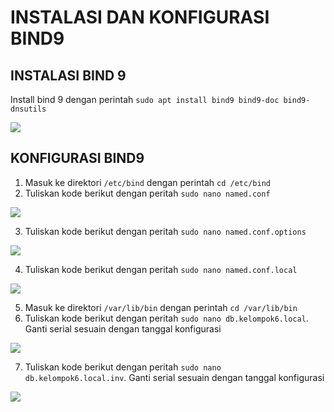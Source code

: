 # INSTALASI DAN KONFIGURASI BIND9

## INSTALASI BIND 9
Install bind 9 dengan perintah `sudo apt install bind9 bind9-doc bind9-dnsutils`

![](../../assets/minggu-4-dan-5/1.png)

## KONFIGURASI BIND9
1. Masuk ke direktori `/etc/bind` dengan perintah `cd /etc/bind`
2. Tuliskan kode berikut dengan peritah `sudo nano named.conf`

![](../../assets/minggu-4-dan-5/2.png)

3. Tuliskan kode berikut dengan peritah `sudo nano named.conf.options`

![](../../assets/minggu-4-dan-5/3.png)

4. Tuliskan kode berikut dengan peritah `sudo nano named.conf.local`

![](../../assets/minggu-4-dan-5/4.png)

5. Masuk ke direktori `/var/lib/bin` dengan perintah `cd /var/lib/bin`
6. Tuliskan kode berikut dengan peritah `sudo nano db.kelompok6.local`. Ganti serial sesuain dengan tanggal konfigurasi

![](../../assets/minggu-4-dan-5/5.png)

7. Tuliskan kode berikut dengan peritah `sudo nano db.kelompok6.local.inv`. Ganti serial sesuain dengan tanggal konfigurasi

![](../../assets/minggu-4-dan-5/6.png)
